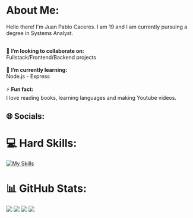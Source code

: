 # About Me:
Hello there! I'm Juan Pablo Caceres. I am 19 and I am currently pursuing a degree in Systems Analyst.

<br>👯 **I’m looking to collaborate on:**  <br>Fullstack/Frontend/Backend projects<br><br>🌱 **I’m currently learning:**  <br>Node.js - Express<br><br>⚡ **Fun fact:**  <br>I love reading books, learning languages and making Youtube videos.


## 🌐 Socials:


# 💻 Hard Skills:
[![My Skills](https://skillicons.dev/icons?i=html,css,js,python,react,c&theme=light)](https://skillicons.dev)

 
# 📊 GitHub Stats:
[![](https://github-readme-stats.vercel.app/api/wakatime?username=juancaceres18)](https://github.com/juancaceres18/github-readme-stats)
![](http://github-profile-summary-cards.vercel.app/api/cards/repos-per-language?username=JuanCaceres18&theme=algolia)
![](http://github-profile-summary-cards.vercel.app/api/cards/stats?username=JuanCaceres18&theme=algolia)
![](http://github-profile-summary-cards.vercel.app/api/cards/productive-time?username=JuanCaceres18&theme=algolia&utcOffset=8)
